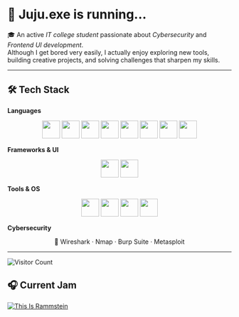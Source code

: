 # 👾 Juju.exe is running...

🎓 An active *IT college student* passionate about *Cybersecurity* and *Frontend UI development*.  
Although I get bored very easily, I actually enjoy exploring new tools, building creative projects, and solving challenges that sharpen my skills.  

---

## 🛠 Tech Stack

**Languages**  
<p align="center">
  <img src="https://skillicons.dev/icons?i=python" width="40" height="40"/>
  <img src="https://skillicons.dev/icons?i=java" width="40" height="40"/>
  <img src="https://skillicons.dev/icons?i=go" width="40" height="40"/>
  <img src="https://skillicons.dev/icons?i=haskell" width="40" height="40"/>
  <img src="https://skillicons.dev/icons?i=cpp" width="40" height="40"/>
  <img src="https://skillicons.dev/icons?i=css" width="40" height="40"/>
  <img src="https://cdn.jsdelivr.net/gh/devicons/devicon/icons/sass/sass-original.svg" width="40" height="40"/>
  <img src="https://cdn.simpleicons.org/delphi/EE1F35" width="40" height="40"/>
</p>

**Frameworks & UI**  
<p align="center">
  <img src="https://skillicons.dev/icons?i=flask" width="40" height="40"/>
  <img src="https://skillicons.dev/icons?i=tailwind" width="40" height="40"/>
</p>

**Tools & OS**  
<p align="center">
  <img src="https://skillicons.dev/icons?i=vscode" width="40" height="40"/>
  <img src="https://skillicons.dev/icons?i=linux" width="40" height="40"/>
  <img src="https://skillicons.dev/icons?i=bash" width="40" height="40"/>
  <img src="https://skillicons.dev/icons?i=git" width="40" height="40"/>
</p>

**Cybersecurity**  
<p align="center">
  🔐 Wireshark · Nmap · Burp Suite · Metasploit
</p>

---

![Visitor Count](https://komarev.com/ghpvc/?username=Jujustxr&color=blue&style=for-the-badge)

## 🎧 Current Jam  

[![This Is Rammstein](https://i.scdn.co/image/ab67706f0000000263d0a9309a10ab35f37e2d36)](https://open.spotify.com/playlist/37i9dQZF1DZ06evO3RbzfW?si=F1VHUW4KTx-7ow-kevn9qw)
